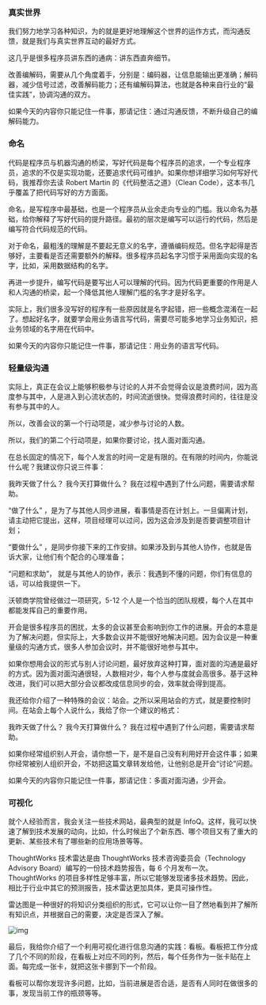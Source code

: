 ### 真实世界

我们努力地学习各种知识，为的就是更好地理解这个世界的运作方式，而沟通反馈，就是我们与真实世界互动的最好方式。

这几乎是很多程序员讲东西的通病：讲东西直奔细节。

改善编解码，需要从几个角度着手，分别是：编码器，让信息能输出更准确；解码器，减少信号过滤，改善解码能力；还有编解码算法，也就是各种来自行业的“最佳实践”，协调沟通的双方。

如果今天的内容你只能记住一件事，那请记住：通过沟通反馈，不断升级自己的编解码能力。

### 命名

代码是程序员与机器沟通的桥梁，写好代码是每个程序员的追求，一个专业程序员，追求的不仅是实现功能，还要追求代码可维护。如果你想详细学习如何写好代码，我推荐你去读 Robert Martin 的《代码整洁之道》（Clean Code），这本书几乎覆盖了把代码写好的方方面面。

命名，是写程序中最基础，也是一个程序员从业余走向专业的门槛。我以命名为基础，给你解释了写好代码的提升路径。最初的层次是编写可以运行的代码，然后是编写符合代码规范的代码。

对于命名，最粗浅的理解是不要起无意义的名字，遵循编码规范。但名字起得是否够好，主要看是否还需要额外的解释。很多程序员起名字习惯于采用面向实现的名字，比如，采用数据结构的名字。

再进一步提升，编写代码是要写出人可以理解的代码。因为代码更重要的作用是人和人沟通的桥梁，起一个降低其他人理解门槛的名字才是好名字。

实际上，我们很多没写好的程序有一些原因就是名字起错，把一些概念混淆在一起了。想起好名字，就要学会用业务语言写代码，需要尽可能多地学习业务知识，把业务领域的名字用在代码中。

如果今天的内容你只能记住一件事，那请记住：用业务的语言写代码。

### 轻量级沟通

实际上，真正在会议上能够积极参与讨论的人并不会觉得会议是浪费时间，因为高度参与其中，人是进入到心流状态的，时间流逝很快。觉得浪费时间的，往往是没有参与其中的人。

所以，改善会议的第一个行动项是，减少参与讨论的人数。

所以，我们的第二个行动项是，如果你要讨论，找人面对面沟通。

在总长固定的情况下，每个人发言的时间一定是有限的。在有限的时间内，你能说什么呢？我建议你只说三件事：

我昨天做了什么？
我今天打算做什么？
我在过程中遇到了什么问题，需要请求帮助。

“做了什么” ，是为了与其他人同步进展，看事情是否在计划上。一旦偏离计划，请主动把它提出，这样，项目经理可以过问，因为这会涉及到是否要调整项目计划；

“要做什么” ，是同步你接下来的工作安排。如果涉及到与其他人协作，也就是告诉大家，让他们有个配合的心理准备；

“问题和求助”， 就是与其他人的协作，表示：我遇到不懂的问题，你们有信息的话，可以给我提供一下。

沃顿商学院曾经做过一项研究，5-12 个人是一个恰当的团队规模，每个人在其中都能发挥自己的重要作用。

开会是很多程序员的困扰，太多的会议甚至会影响到你工作的进展。开会的本意是为了解决问题，但实际上，大多数会议并不能很好地解决问题。因为会议是一种重量级的沟通方式，很多人参加会议时，并不能很好地参与其中。

如果你想用会议的形式与别人讨论问题，最好放弃这种打算，面对面的沟通是最好的方式。因为面对面沟通很轻，人数相对少，每个人参与度就会高很多。基于这种改进，我们可以把大部分会议都改成信息同步的会，效率就会得到提高。

我还给你介绍了一种特殊的会议：站会。之所以采用站会的方式，就是要控制时间。在站会上每个人说什么，我给了你一个建议的格式：

我昨天做了什么？
我今天打算做什么？
我在过程中遇到了什么问题，需要请求帮助。

如果你经常组织别人开会，请你想一下，是不是自己没有利用好开会这件事；如果你经常被别人组织开会，不妨把这篇文章转发给他，让他别总是开会“讨论”问题。

如果今天的内容你只能记住一件事，那请记住：多面对面沟通，少开会。

### 可视化

就个人经验而言，我会关注一些技术网站，最典型的就是 InfoQ。这样，我可以快速了解到技术发展的动向，比如，什么时候出了个新东西、哪个项目又有了重大的更新、某些技术有了哪些新的应用场景等等。

ThoughtWorks 技术雷达是由 ThoughtWorks 技术咨询委员会（Technology Advisory Board）编写的一份技术趋势报告，每 6 个月发布一次。ThoughtWorks 的项目多样性足够丰富，所以它能够发现诸多技术趋势。因此，相比于行业中其它的预测报告，技术雷达更加具体，更具可操作性。

雷达图是一种很好的将知识分类组织的形式，它可以让你一目了然地看到并了解所有知识点，并根据自己的需要，决定是否深入了解。

![img](https://static001.geekbang.org/resource/image/a3/70/a3458d87858d50b0b638c8d5c1f3bd70.png)

最后，我给你介绍了一个利用可视化进行信息沟通的实践：看板。看板把工作分成了几个不同的阶段，在看板上对应不同的列，然后，每个任务作为一张卡贴在上面。每完成一张卡，就把这张卡挪到下一个阶段。

看板可以帮你发现许多问题，比如，当前进展是否合适，是否有人同时在做很多的事，发现当前工作的瓶颈等等。